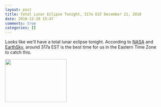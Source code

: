 ```yaml
---
layout: post
title: Total Lunar Eclipse Tonight, 317a EST December 21, 2010
date: 2010-12-20 15:47
comments: true
categories: []
---
```

<div class='posterous_autopost'><p>Looks like we'll have a total lunar eclipse tonight. According to <a href="http://science.nasa.gov/science-news/science-at-nasa/2010/17dec_solsticeeclipse/">NASA</a> and <a href="http://earthsky.org/tonight/total-lunar-eclipse-for-the-americas-on-night-of-december-2021">EarthSky</a>, around 317a EST is the best time for us in the Eastern Time Zone to catch this.</p>  <p><img src="http://posterous.com/getfile/files.posterous.com/temp-2010-12-20/xoqwqrjiiqjbdqwsBFCbeAszpCayiAHvaHtGnfdlwfbjAjJkBFHwCmJypjsi/image_mini1.jpeg.scaled500.jpg" width="200" height="140"/> </p>  <p>&nbsp;</p></div>
